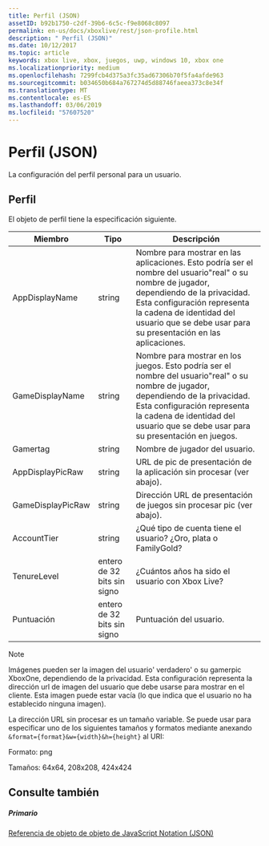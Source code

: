 ```yaml
---
title: Perfil (JSON)
assetID: b92b1750-c2df-39b6-6c5c-f9e8068c8097
permalink: en-us/docs/xboxlive/rest/json-profile.html
description: " Perfil (JSON)"
ms.date: 10/12/2017
ms.topic: article
keywords: xbox live, xbox, juegos, uwp, windows 10, xbox one
ms.localizationpriority: medium
ms.openlocfilehash: 7299fcb4d375a3fc35ad67306b70f5fa4afde963
ms.sourcegitcommit: b034650b684a767274d5d88746faeea373c8e34f
ms.translationtype: MT
ms.contentlocale: es-ES
ms.lasthandoff: 03/06/2019
ms.locfileid: "57607520"
---
```

# <a name="profile-json"></a>Perfil (JSON)
La configuración del perfil personal para un usuario. 
<a id="ID4EN"></a>

 
## <a name="profile"></a>Perfil
 
El objeto de perfil tiene la especificación siguiente.
 
| Miembro| Tipo| Descripción| 
| --- | --- | --- | 
| AppDisplayName| string| Nombre para mostrar en las aplicaciones. Esto podría ser el nombre del usuario"real" o su nombre de jugador, dependiendo de la privacidad. Esta configuración representa la cadena de identidad del usuario que se debe usar para su presentación en las aplicaciones.| 
| GameDisplayName| string| Nombre para mostrar en los juegos. Esto podría ser el nombre del usuario"real" o su nombre de jugador, dependiendo de la privacidad. Esta configuración representa la cadena de identidad del usuario que se debe usar para su presentación en juegos.| 
| Gamertag| string| Nombre de jugador del usuario.| 
| AppDisplayPicRaw| string| URL de pic de presentación de la aplicación sin procesar (ver abajo).| 
| GameDisplayPicRaw| string| Dirección URL de presentación de juegos sin procesar pic (ver abajo).| 
| AccountTier| string| ¿Qué tipo de cuenta tiene el usuario? ¿Oro, plata o FamilyGold?| 
| TenureLevel| entero de 32 bits sin signo| ¿Cuántos años ha sido el usuario con Xbox Live?| 
| Puntuación| entero de 32 bits sin signo| Puntuación del usuario.| 
  


> [!NOTE] 
> Imágenes pueden ser la imagen del usuario' verdadero' o su gamerpic XboxOne, dependiendo de la privacidad. Esta configuración representa la dirección url de imagen del usuario que debe usarse para mostrar en el cliente. Esta imagen puede estar vacía (lo que indica que el usuario no ha establecido ninguna imagen). 


 
La dirección URL sin procesar es un tamaño variable. Se puede usar para especificar uno de los siguientes tamaños y formatos mediante anexando `&format={format}&w={width}&h={height}` al URI:
 
Formato: png
 
Tamaños: 64x64, 208x208, 424x424
 
<a id="ID4E2D"></a>

 
## <a name="see-also"></a>Consulte también
 
<a id="ID4E4D"></a>

 
##### <a name="parent"></a>Primario 

[Referencia de objeto de objeto de JavaScript Notation (JSON)](atoc-xboxlivews-reference-json.md)

   